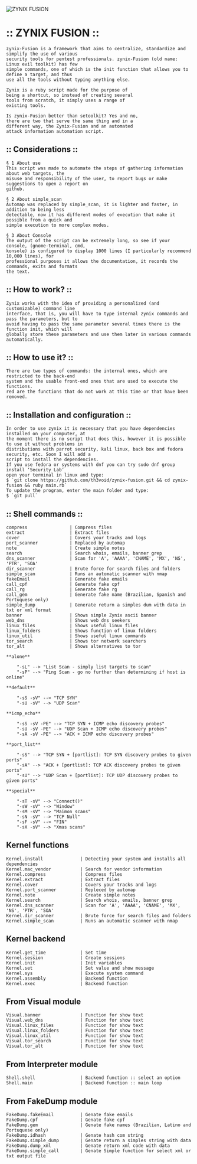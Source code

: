 ![ZYNIX FUSION](https://user-images.githubusercontent.com/36008397/110006679-b4ae7d80-7cf8-11eb-99a4-bc3dcb813ae8.png)

#   :: ZYNIX FUSION ::

    zynix-Fusion is a framework that aims to centralize, standardize and simplify the use of various
    security tools for pentest professionals. zynix-Fusion (old name: Linux evil toolkit) has few
    simple commands, one of which is the init function that allows you to define a target, and thus
    use all the tools without typing anything else.

    Zynix is a ruby script made for the purpose of
    being a shortcut, so instead of creating several
    tools from scratch, it simply uses a range of
    existing tools.

    Is zynix-Fusion better than setoolkit? Yes and no,
    there are two that serve the same thing and in a
    different way, the Zynix-Fusion and an automated
    attack information automation script.

## :: Considerations ::

    § 1 About use
    This script was made to automate the steps of gathering information about web targets, the
    misuse and responsibility of the user, to report bugs or make suggestions to open a report on
    github.
    
    § 2 About simple_scan
    Automap was replaced by simple_scan, it is lighter and faster, in addition to being less
    detectable, now it has different modes of execution that make it possible from a quick and
    simple execution to more complex modes.
    
    § 3 About Console
    The output of the script can be extremely long, so see if your console, (gnome-terminal, cmd,
    konsole) is configured to display 1000 lines (I particularly recommend 10,000 lines), for
    professional purposes it allows the documentation, it records the commands, exits and formats
    the text.
    
##  :: How to work? ::
  
    Zynix works with the idea of providing a personalized (and customizable) command line
    interface, that is, you will have to type internal zynix commands and pass the parameters, but to
    avoid having to pass the same parameter several times there is the function init, which will
    globally store these parameters and use them later in various commands automatically.
    
##  :: How to use it? ::

    There are two types of commands: the internal ones, which are restricted to the back-end
    system and the usable front-end ones that are used to execute the functions.
    red are the functions that do not work at this time or that have been removed.
    
##  :: Installation and configuration ::

    In order to use zynix it is necessary that you have dependencies installed on your computer, at
    the moment there is no script that does this, however it is possible to use it without problems in
    distributions with parrot security, kali linux, back box and fedora security, etc. Soon I will add a
    script to install the dependencies.
    If you use fedora or systems with dnf you can try sudo dnf group install ‘Security Lab’
    open your terminal in linux and type:
    $ `git clone https://github.com/th3void/zynix-fusion.git && cd zynix-fusion && ruby main.rb`
    To update the program, enter the main folder and type:
    $ `git pull`

##  :: Shell commands ::

    compress                | Compress files
    extract                 | Extract files
    cover                   | Covers your tracks and logs
    port_scanner            | Replaced by automap
    note                    | Create simple notes
    search                  | Search whois, emails, banner grep
    dns_scanner             | Scan for 'A', 'AAAA', 'CNAME', 'MX', 'NS', 'PTR', 'SOA'
    dir_scanner             | Brute force for search files and folders
    simple_scan             | Runs an automatic scanner with nmap
    fakeEmail               | Generate fake emails
    call_cpf                | Generate fake cpf
    call_rg                 | Generate fake rg
    call_gem                | Generate fake name (Brazilian, Spanish and Portuquese only)
    simple_dump             | Generate return a simples dum with data in txt or xml format
    banner                  | Shows simple Zynix ascii banner
    web_dns                 | Shows web dns seekers
    linux_files             | Shows useful linux files
    linux_folders           | Shows function of linux folders
    linux_util              | Shows useful linux commands
    tor_search              | Shows tor network searchers
    tor_alt                 | Shows alternatives to tor

    **alone**

        "-sL" --> "List Scan - simply list targets to scan"
        "-sP" --> "Ping Scan - go no further than determining if host is online"

    **default**

        "-sS -sV" --> "TCP SYN"
        "-sU -sV" --> "UDP Scan"

    **icmp_echo**

        "-sS -sV -PE" --> "TCP SYN + ICMP echo discovery probes"
        "-sU -sV -PE" --> "UDP Scan + ICMP echo discovery probes"
        "-sA -sV -PE" --> "ACK + ICMP echo discovery probes"

    **port_list**

        "-sS" --> "TCP SYN + [portlist]: TCP SYN discovery probes to given ports"
        "-sA" --> "ACK + [portlist]: TCP ACK discovery probes to given ports"
        "-sU" --> "UDP Scan + [portlist]: TCP UDP discovery probes to given ports"

    **special**

        "-sT -sV" --> "Connect()"
        "-sW -sV" --> "Window"
        "-sM -sV" --> "Maimon scans"
        "-sN -sV" --> "TCP Null"
        "-sF -sV" --> "FIN"
        "-sX -sV" --> "Xmas scans"

## Kernel functions

    Kernel.install              | Detecting your system and installs all dependencies
    Kernel.mac_vendor           | Search for vendor information
    Kernel.compress             | Compress files
    Kernel.extract              | Extract files
    Kernel.cover                | Covers your tracks and logs 
    Kernel.port_scanner         | Repleced by automap
    Kernel.note                 | Create simple notes
    Kernel.search               | Search whois, emails, banner grep
    Kernel.dns_scanner          | Scan for 'A', 'AAAA', 'CNAME', 'MX', 'NS', 'PTR', 'SOA'
    Kernel.dir_scanner          | Brute force for search files and folders
    Kernel.simple_scan          | Runs an automatic scanner with nmap 

## Kernel  backend

    Kernel.get_time             | Set time
    Kernel.session              | Create sessions
    Kernel.init                 | Init variables
    Kernel.set                  | Set value and show message
    Kernel.sys                  | Execute system command
    Kernel.assembly             | Backend function
    Kernel.exec                 | Backend function 

## From Visual module

    Visual.banner               | Function for show text 
    Visual.web_dns              | Function for show text
    Visual.linux_files          | Function for show text
    Visual.linux_folders        | Function for show text
    Visual.linux_util           | Function for show text
    Visual.tor_search           | Function for show text
    Visual.tor_alt              | Function for show text

## From Interpreter module

    Shell.shell                 | Backend function :: select an option
    Shell.main                  | Backend function :: main loop

## From FakeDump module

    FakeDump.fakeEmail          | Genate fake emails
    FakeDump.cpf                | Genate fake cpf
    FakeDump.gem                | Genate fake names (Brazilian, Latino and Portuquese only)
    FakeDump.idhash             | Genate hash com string
    FakeDump.simple_dump        | Genate return a simples string with data
    FakeDump.dump_xml           | Genate return xml code with data
    FakeDump.simple_call        | Genate Simple function for select xml or txt output file
